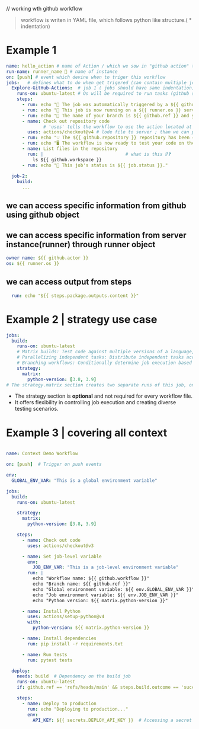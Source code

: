 // working wth github workflow

> workflow is writen in YAML file, which follows python like structure.( * indentation)

# Example 1
```yml
name: hello_action # name of Action / which we sow in "github action" tab
run-name: runner_name 🚀 # name of instance
on: [push] # event which devine when to triger this workflow
jobs:   # defines what to do when get trigered (can contain multiple jobs)
  Explore-GitHub-Actions:  # job 1 ( jobs should have same indentation) ; performed on github server
    runs-on: ubuntu-latest # Os will be required to run tasks (github server; vm instance)
    steps:
      - run: echo "🎉 The job was automatically triggered by a ${{ github.event_name }} event."
      - run: echo "🐧 This job is now running on a ${{ runner.os }} server hosted by GitHub!"
      - run: echo "🔎 The name of your branch is ${{ github.ref }} and your repository is ${{ github.repository }}."
      - name: Check out repository code 
              # 'uses' tells the workflow to use the action located at the actions/checkout@v3 repository
        uses: actions/checkout@v4 # lode file to server ; than we can perform various task there
      - run: echo "💡 The ${{ github.repository }} repository has been cloned to the runner."
      - run: echo "🖥️ The workflow is now ready to test your code on the runner."
      - name: List files in the repository
        run: |                               # what is this ⁉️❓
          ls ${{ github.workspace }}
      - run: echo "🍏 This job's status is ${{ job.status }}."
  
  job-2: 
    build:
      ...
```
## we can access specific information from github using github object
## we can access specific information from server instance(runner) through runner object
```yml
owner name: ${{ github.actor }}
os: ${{ runner.os }}
```

## we can access output from steps
```yml
  run: echo "${{ steps.package.outputs.content }}"
```

# Example 2 | strategy use case
```yml
jobs:
  build:
    runs-on: ubuntu-latest
    # Matrix builds: Test code against multiple versions of a language, operating systems, or other configurations.
    # Parallelizing independent tasks: Distribute independent tasks across multiple runners for faster execution.
    # Branching workflows: Conditionally determine job execution based on environment variables or context.
    strategy:
      matrix: 
        python-version: [3.8, 3.9]
# The strategy.matrix section creates two separate runs of this job, one for each Python version listed in the python-version array (3.8 and 3.9).
```

- The strategy section is **optional** and not required for every workflow file.
- It offers flexibility in controlling job execution and creating diverse testing scenarios.

# Example 3 | covering all context
```yml

name: Context Demo Workflow

on: [push]  # Trigger on push events

env:
  GLOBAL_ENV_VAR: "This is a global environment variable"

jobs:
  build:
    runs-on: ubuntu-latest

    strategy:
      matrix:
        python-version: [3.8, 3.9]

    steps:
      - name: Check out code
        uses: actions/checkout@v3

      - name: Set job-level variable
        env:
          JOB_ENV_VAR: "This is a job-level environment variable"
        run: |
          echo "Workflow name: ${{ github.workflow }}"
          echo "Branch name: ${{ github.ref }}"
          echo "Global environment variable: ${{ env.GLOBAL_ENV_VAR }}"
          echo "Job environment variable: ${{ env.JOB_ENV_VAR }}"
          echo "Python version: ${{ matrix.python-version }}"

      - name: Install Python
        uses: actions/setup-python@v4
        with:
          python-version: ${{ matrix.python-version }}

      - name: Install dependencies
        run: pip install -r requirements.txt

      - name: Run tests
        run: pytest tests

  deploy:
    needs: build  # Dependency on the build job
    runs-on: ubuntu-latest
    if: github.ref == 'refs/heads/main' && steps.build.outcome == 'success'  # Conditional execution

    steps:
      - name: Deploy to production
        run: echo "Deploying to production..."
        env:
          API_KEY: ${{ secrets.DEPLOY_API_KEY }}  # Accessing a secret

```